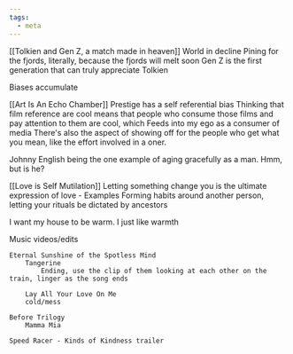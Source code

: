 ```yaml
---
tags:
  - meta
---
```

[[Tolkien and Gen Z, a match made in heaven]]
World in decline
Pining for the fjords, literally, because the fjords will melt soon
Gen Z is the first generation that can truly appreciate Tolkien


Biases accumulate


[[Art Is An Echo Chamber]]
Prestige has a self referential bias
Thinking that film reference are cool means that people who consume those films and pay attention to them are cool, which Feeds into my ego as a consumer of media
There's also the aspect of showing off for the people who get what you mean, like the effort involved in a oner.


Johnny English being the one example of aging gracefully as a man.
Hmm, but is he?


[[Love is Self Mutilation]]
Letting something change you is the ultimate expression of love - Examples
Forming habits around another person, letting your rituals be dictated by ancestors


I want my house to be warm. I just like warmth


Music videos/edits

	Eternal Sunshine of the Spotless Mind
		Tangerine
			Ending, use the clip of them looking at each other on the train, linger as the song ends
			
		Lay All Your Love On Me
		cold/mess
		
	Before Trilogy
		Mamma Mia
		
	Speed Racer - Kinds of Kindness trailer
	